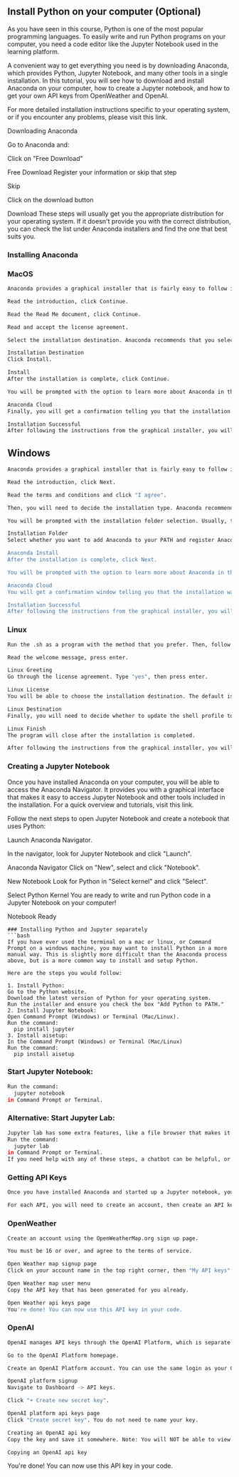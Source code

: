 ## Install Python on your computer (Optional)

As you have seen in this course, Python is one of the most popular programming languages. To easily write and run Python programs on your computer, you need a code editor like the Jupyter Notebook used in the learning platform.

A convenient way to get everything you need is by downloading Anaconda, which provides Python, Jupyter Notebook, and many other tools in a single installation. In this tutorial, you will see how to download and install Anaconda on your computer, how to create a Jupyter notebook, and how to get your own API keys from OpenWeather and OpenAI.

For more detailed installation instructions specific to your operating system, or if you encounter any problems, please visit this link.

Downloading Anaconda

Go to Anaconda and:

Click on "Free Download"

Free Download
Register your information or skip that step

Skip

Click on the download button

Download
These steps will usually get you the appropriate distribution for your operating system. If it doesn't provide you with the correct distribution, you can check the list under Anaconda installers and find the one that best suits you.

### Installing Anaconda
### MacOS
```bash
Anaconda provides a graphical installer that is fairly easy to follow in macOS. After you open the installer, you simply have to follow the prompts. The steps you will need to follow will be similar to the ones outlined here:

Read the introduction, click Continue.

Read the Read Me document, click Continue.

Read and accept the license agreement.

Select the installation destination. Anaconda recommends that you select the first option "Install for all users on this computer." Click Continue.

Installation Destination
Click Install.

Install
After the installation is complete, click Continue.

You will be prompted with the option to learn more about Anaconda in the cloud. Feel free to skip and click Continue.

Anaconda Cloud
Finally, you will get a confirmation telling you that the installation was successful. Click Close.

Installation Successful
After following the instructions from the graphical installer, you will have Anaconda on your computer. If you have any trouble, please consult this link.
```
## Windows
```bash
Anaconda provides a graphical installer that is fairly easy to follow in Windows. After you open the installer, you simply have to follow the prompts. The steps you will need to follow will be similar to the ones outlined here:

Read the introduction, click Next.

Read the terms and conditions and click "I agree".

Then, you will need to decide the installation type. Anaconda recommends that you do it "Just for me". Click next.

You will be prompted with the installation folder selection. Usually, the predetermined location is a good choice, but feel free to select another if you need to. Click Next.

Installation Folder
Select whether you want to add Anaconda to your PATH and register Anaconda as your default Python. Anaconda doesn't recommend that you add to your PATH, while it is recommended to set it as your default Python. Click Install.

Anaconda Install
After the installation is complete, click Next.

You will be prompted with the option to learn more about Anaconda in the cloud. Feel free to skip and click Next.

Anaconda Cloud
You will get a confirmation window telling you that the installation was successful. Click Finish.

Installation Successful
After following the instructions from the graphical installer, you will have Anaconda on your computer. If you have any trouble, please consult this link.
```
### Linux
```bash
Run the .sh as a program with the method that you prefer. Then, follow these steps in the terminal that is executing the .sh:

Read the welcome message, press enter.

Linux Greeting
Go through the license agreement. Type "yes", then press enter.

Linux License
You will be able to choose the installation destination. The default is usually a good location, but feel free to change it according to your preferences. Press enter to confirm the location.

Linux Destination
Finally, you will need to decide whether to update the shell profile to automatically initialize Conda or not. The default is "no". After you have typed your selection, press enter.

Linux Finish
The program will close after the installation is completed.

After following the instructions from the graphical installer, you will have Anaconda on your computer. If you have any trouble, please consult this link.
```
### Creating a Jupyter Notebook
Once you have installed Anaconda on your computer, you will be able to access the Anaconda Navigator. It provides you with a graphical interface that makes it easy to access Jupyter Notebook and other tools included in the installation. For a quick overview and tutorials, visit this link.

Follow the next steps to open Jupyter Notebook and create a notebook that uses Python:

Launch Anaconda Navigator.

In the navigator, look for Jupyter Notebook and click "Launch".

Anaconda Navigator
Click on "New", select and click "Notebook".

New Notebook
Look for Python in "Select kernel" and click "Select".

Select Python Kernel
You are ready to write and run Python code in a Jupyter Notebook on your computer!

Notebook Ready
```
### Installing Python and Jupyter separately
```bash
If you have ever used the terminal on a mac or linux, or Command Prompt on a windows machine, you may want to install Python in a more manual way. This is slightly more difficult than the Anaconda process above, but is a more common way to install and setup Python.

Here are the steps you would follow:

1. Install Python:
Go to the Python website.
Download the latest version of Python for your operating system.
Run the installer and ensure you check the box "Add Python to PATH."
2. Install Jupyter Notebook:
Open Command Prompt (Windows) or Terminal (Mac/Linux).
Run the command:
  pip install jupyter
3. Install aisetup:
In the Command Prompt (Windows) or Terminal (Mac/Linux)
Run the command:
  pip install aisetup
```
### Start Jupyter Notebook:
```bash
Run the command:
  jupyter notebook
in Command Prompt or Terminal.
```
### Alternative: Start Jupyter Lab:
```bash
Jupyter lab has some extra features, like a file browser that makes it easier to view and upload files.
Run the command:
  jupyter lab
in Command Prompt or Terminal.
If you need help with any of these steps, a chatbot can be helpful, or you can search the web.
```
### Getting API Keys
```bash
Once you have installed Anaconda and started up a Jupyter notebook, you can experiment with the OpenWeather and OpenAI APIs! The steps below will show you how to get your own API key for each service.

For each API, you will need to create an account, then create an API key.
```
### OpenWeather
```bash
Create an account using the OpenWeatherMap.org sign up page.

You must be 16 or over, and agree to the terms of service.

Open Weather map signup page
Click on your account name in the top right corner, then "My API keys"

Open Weather map user menu
Copy the API key that has been generated for you already.

Open Weather api keys page
You're done! You can now use this API key in your code.
```
### OpenAI
```bash
OpenAI manages API keys through the OpenAI Platform, which is separate from ChatGPT. You will need to create an OpenAI Platform account even if you already have one for ChatGPT.

Go to the OpenAI Platform homepage.

Create an OpenAI Platform account. You can use the same login as your ChatGPT account, if you have one, but the two accounts are managed separately. Make sure you have verified your phone number. You cannot change your phone number after account creation. If a phone number does not appear in your account, you will need to contact support.

OpenAI platform signup
Navigate to Dashboard -> API keys.

Click "+ Create new secret key".

OpenAI platform api keys page
Click "Create secret key". You do not need to name your key.

Creating an OpenAI api key
Copy the key and save it somewhere. Note: You will NOT be able to view the key again after closing this window.

Copying an OpenAI api key
```
You're done! You can now use this API key in your code.

